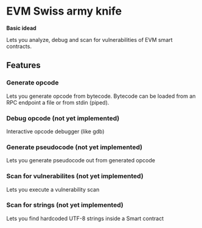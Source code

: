 # EVM Swiss army knife

**Basic idead**

Lets you analyze, debug and scan for vulnerabilities of EVM smart contracts.

## Features

### Generate opcode

Lets you generate opcode from bytecode. Bytecode can be loaded from an RPC endpoint a file or from stdin (piped).

### Debug opcode (not yet implemented)
Interactive opcode debugger (like gdb)

### Generate pseudocode (not yet implemented)
Lets you generate pseudocode out from generated opcode

### Scan for vulnerabilites (not yet implemented)
Lets you execute a vulnerability scan

### Scan for strings (not yet implemented)
Lets you find hardcoded UTF-8 strings inside a Smart contract